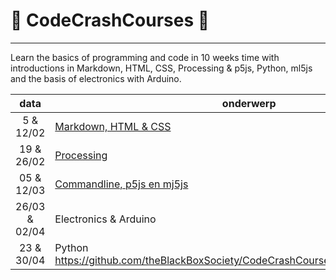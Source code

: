 # :rocket: CodeCrashCourses :new_moon_with_face:
___
Learn the basics of programming and code in 10 weeks time with introductions in Markdown, HTML, CSS, Processing &amp; p5js, Python, ml5js and the basis of electronics with Arduino.

data | onderwerp
 :---: | ---
5 & 12/02 | [Markdown, HTML & CSS](1_MD-HTML-CSS.md)
19 & 26/02  | [Processing](2_PROCESSING.md)
05 & 12/03 | [Commandline, p5js en mj5js](3_CMD-P5JS-ML5JS.md)
26/03 & 02/04 | Electronics & Arduino
23 & 30/04 | Python https://github.com/theBlackBoxSociety/CodeCrashCourses/blob/master/5_Python
